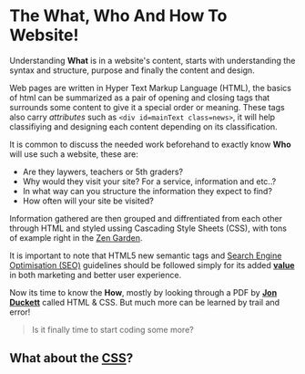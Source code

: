 # The What, Who And How To Website!

Understanding **What** is in a website's content, starts with understanding the syntax and structure, purpose and finally the content and design.

Web pages are written in Hyper Text Markup Language (HTML), the basics of html can be summarized as a pair of opening and closing tags that surrounds some content to give it a special order or meaning. These tags also carry *attributes* such as `<div id=mainText class=news>`, it will help classifiying and designing each content depending on its classification.

It is common to discuss the needed work beforehand to exactly know **Who** will use such a website, these are: 
* Are they laywers, teachers or 5th graders?
* Why would they visit your site? For a service, information and etc..?
* In what way can you structure the information they expect to find?
* How often will your site be visited?

Information gathered are then grouped and diffrentiated from each other through HTML and styled ussing Cascading Style Sheets (CSS), with tons of example right in the [Zen Garden](http://www.csszengarden.com/).

It is important to note that HTML5 new semantic tags and [Search Engine Optimisation (SEO)](https://moz.com/beginners-guide-to-seo) guidelines should be followed simply for its added **[value](https://www.reliablesoft.net/what-is-search-engine-optimization-and-why-is-it-important/)** in both marketing and better user experience.

Now its time to know the **How**, mostly by looking through a PDF by **[Jon Duckett](https://wtf.tw/ref/duckett.pdf)** called HTML & CSS. But much more can be learned by trail and error!

> Is it finally time to start coding some more?

## What about the [CSS](https://abukhalil95.github.io/learning-journal/zen_1)?

